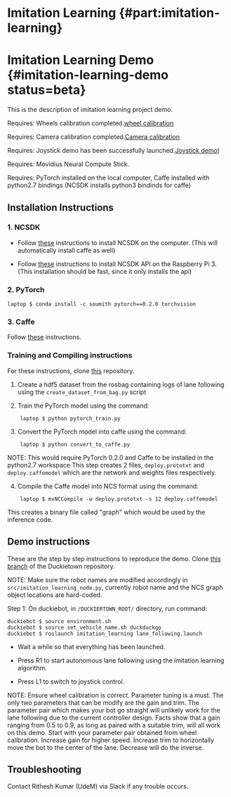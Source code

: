 # Imitation Learning {#part:imitation-learning}

# Imitation Learning Demo {#imitation-learning-demo status=beta}

This is the description of imitation learning project demo.

<div class='requirements' markdown="1">

Requires: Wheels calibration completed.[wheel calibration](+opmanual_duckiebot#wheel-calibration)

Requires: Camera calibration completed.[Camera calibration](+opmanual_duckiebot#camera-calib)

Requires: Joystick demo has been successfully launched.[Joystick demo](+opmanual_duckiebot#rc-control))

Requires: Movidius Neural Compute Stick.

Requires: PyTorch installed on the local computer, Caffe installed with python2.7 bindings (NCSDK installs python3 bindinds for caffe)
</div>

## Installation Instructions

### 1. NCSDK

* Follow [these](https://developer.movidius.com/start) instructions to install NCSDK on the computer. (This will automatically install caffe as well)

* Follow [these](https://movidius.github.io/blog/ncs-apps-on-rpi/) instructions to install NCSDK API on the Raspberry Pi 3. (This installation should be fast, since it only installs the api)

### 2. PyTorch

    laptop $ conda install -c soumith pytorch==0.2.0 torchvision

### 3. Caffe

Follow [these](http://caffe.berkeleyvision.org/install_apt.html) instructions.

### Training and Compiling instructions

For these instructions, clone [this](https://github.com/ritheshkumar95/imitation_learning/tree/rithesh_branch) repository.

1. Create a hdf5 dataset from the rosbag containing logs of lane following using the `create_dataset_from_bag.py` script

2. Train the PyTorch model using the command:

```shell
    laptop $ python pytorch_train.py
```

3. Convert the PyTorch model into caffe using the command:

```shell
    laptop $ python convert_to_caffe.py
```    

   NOTE: This would require PyTorch 0.2.0 and Caffe to be installed in the python2.7 workspace
   This step creates 2 files, `deploy.prototxt` and `deploy.caffemodel` which are the network and weights files respectively.

4. Compile the Caffe model into NCS format using the command:

```shell
    laptop $ mvNCCompile -w deploy.prototxt -s 12 deploy.caffemodel
```
   This creates a binary file called "graph" which would be used by the inference code.


## Demo instructions

These are the step by step instructions to reproduce the demo.
Clone [this branch](https://github.com/duckietown/Software/tree/ritheshkumar95-project/) of the Duckietown repository.

NOTE: Make sure the robot names are modified accordingly in `src/imitation_learning_node.py`, currently robot name and the NCS graph object locations are hard-coded.

Step 1: On duckiebot, in `/DUCKIERTOWN_ROOT/` directory, run command:

    duckiebot $ source environment.sh
    duckiebot $ source set_vehicle_name.sh duckduckgo
    duckiebot $ roslaunch imitation_learning lane_following.launch

* Wait a while so that everything has been launched.

* Press R1 to start autonomous lane following using the imitation learning algorithm.

* Press L1 to switch to joystick control.

NOTE: Ensure wheel calibration is correct. Parameter tuning is a must. The only two parameters that can be modify are the gain and trim. The parameter pair which makes your bot go straight will unlikely work for the lane following due to the current controller design. Facts show that a gain ranging from 0.5 to 0.9, as long as paired with a suitable trim, will all work on this demo. Start with your parameter pair obtained from wheel calibration. Increase gain for higher speed. Increase trim to horizontally move the bot to the center of the lane. Decrease will do the inverse.

## Troubleshooting

Contact Rithesh Kumar (UdeM) via Slack if any trouble occurs.
